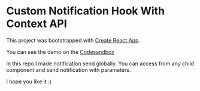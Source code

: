 # 


# Custom Notification Hook With Context API

This project was bootstrapped with [Create React App](https://github.com/facebook/create-react-app).

You can see the demo on the [Codesandbox](https://codesandbox.io/s/custom-notify-hook-with-context-api-5v5kg2)

In this repo I made notification send globally. You can access from any child component and send notification with parameters.

I hope you like it :)